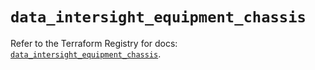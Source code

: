 # `data_intersight_equipment_chassis`

Refer to the Terraform Registry for docs: [`data_intersight_equipment_chassis`](https://registry.terraform.io/providers/ciscodevnet/intersight/1.0.71/docs/data-sources/equipment_chassis).
